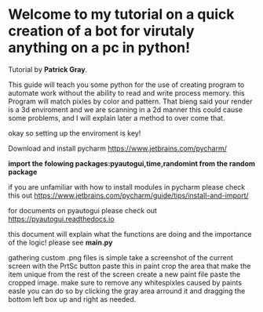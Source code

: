 # Welcome to my tutorial on a quick creation of a bot for virutaly anything on a pc in python!

Tutorial by <b>Patrick Gray</b>.

This guide will teach you some python for the use of creating program to automate work without the ability to read and write process memory. this Program will match pixles by color and pattern. That bieng said your render is a 3d enviroment and we are scanning in a 2d manner this could cause some problems, and I will explain later a method to over come that.

okay so setting up the enviroment is key!

Download and install pycharm https://www.jetbrains.com/pycharm/


<b>import the folowing packages:pyautogui,time,randomint from the random package
  </b>


if you are unfamiliar with how to install modules in pycharm please check this out https://www.jetbrains.com/pycharm/guide/tips/install-and-import/



for documents on pyautogui please check out https://pyautogui.readthedocs.io

this document will explain what the functions are doing and the importance of the logic!
please see <b>main.py</b>



gathering custom .png files is simple take a screenshot of the current screen with the PrtSc button paste this in paint crop the area that make the item unique from the rest of the screen create a new paint file paste the cropped image. make sure to remove any whitespixles caused by paints easle you can do so by clicking the gray area arround it and dragging the bottom left box up and right as needed.
